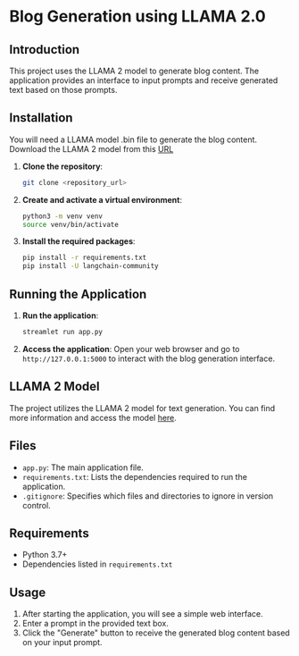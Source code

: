 # Blog Generation using LLAMA 2.0

## Introduction

This project uses the LLAMA 2 model to generate blog content.
The application provides an interface to input prompts and receive generated text based on those prompts.

## Installation

You will need a LLAMA model .bin file to generate the blog content. Download the LLAMA 2 model from this [URL](https://huggingface.co/TheBloke/Llama-2-7B-Chat-GGML/tree/main)

1. **Clone the repository**:

   ```sh
   git clone <repository_url>
   ```

2. **Create and activate a virtual environment**:

   ```sh
   python3 -m venv venv
   source venv/bin/activate
   ```

3. **Install the required packages**:
   ```sh
   pip install -r requirements.txt
   pip install -U langchain-community
   ```

## Running the Application

1. **Run the application**:

   ```sh
   streamlet run app.py
   ```

2. **Access the application**:
   Open your web browser and go to `http://127.0.0.1:5000` to interact with the blog generation interface.

## LLAMA 2 Model

The project utilizes the LLAMA 2 model for text generation. You can find more information and access the model [here](https://huggingface.co/meta-llama/Llama-2-7b).

## Files

- `app.py`: The main application file.
- `requirements.txt`: Lists the dependencies required to run the application.
- `.gitignore`: Specifies which files and directories to ignore in version control.

## Requirements

- Python 3.7+
- Dependencies listed in `requirements.txt`

## Usage

1. After starting the application, you will see a simple web interface.
2. Enter a prompt in the provided text box.
3. Click the "Generate" button to receive the generated blog content based on your input prompt.

